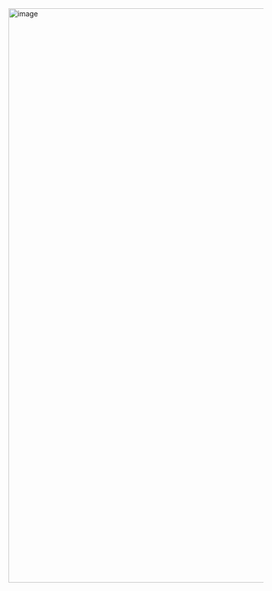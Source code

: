 <img width="876" height="1135" alt="image" src="https://github.com/user-attachments/assets/535e0353-d968-4394-aed8-8cdba1a31ece" />
